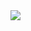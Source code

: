 

<img src= "https://github.com/SojinLeeGithub/interactive1/assets/159878967/a4eadd42-1c8b-4865-8d67-69b4aba86040">

